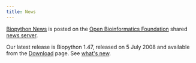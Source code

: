 ```yaml
---
title: News
---
```


[Biopython News](http://news.open-bio.org/archives/cat_biopython.html)
is posted on the [Open Bioinformatics Foundation](obf:OBF "wikilink")
shared [news server](http://news.open-bio.org).

Our latest release is Biopython 1.47, released on 5 July 2008 and
available from the [Download](Download "wikilink") page. See [what's
new](http://biopython.open-bio.org/SRC/biopython/NEWS).
